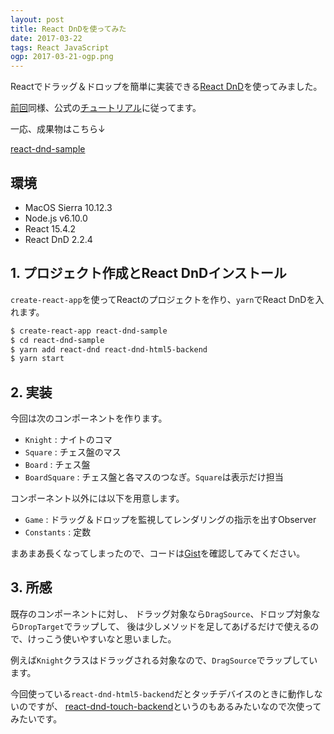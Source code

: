 ```yaml
---
layout: post
title: React DnDを使ってみた
date: 2017-03-22
tags: React JavaScript
ogp: 2017-03-21-ogp.png
---
```


Reactでドラッグ＆ドロップを簡単に実装できる[React DnD](http://react-dnd.github.io/react-dnd/)を使ってみました。

[前回](/2017/03/21/react-tic-tac-toe.html)同様、公式の[チュートリアル](http://react-dnd.github.io/react-dnd/docs-tutorial.html)に従ってます。

一応、成果物はこちら↓

[react-dnd-sample](/playground/react-dnd-sample/)

## **環境**

- MacOS Sierra 10.12.3
- Node.js v6.10.0
- React 15.4.2
- React DnD 2.2.4

## **1. プロジェクト作成とReact DnDインストール**

`create-react-app`を使ってReactのプロジェクトを作り、`yarn`でReact DnDを入れます。

```sh
$ create-react-app react-dnd-sample
$ cd react-dnd-sample
$ yarn add react-dnd react-dnd-html5-backend
$ yarn start
```

## **2. 実装**

今回は次のコンポーネントを作ります。

- `Knight` : ナイトのコマ
- `Square` : チェス盤のマス
- `Board` : チェス盤
- `BoardSquare` : チェス盤と各マスのつなぎ。`Square`は表示だけ担当

コンポーネント以外には以下を用意します。

- `Game` : ドラッグ＆ドロップを監視してレンダリングの指示を出すObserver
- `Constants` : 定数

まあまあ長くなってしまったので、コードは[Gist](ff)を確認してみてください。

## **3. 所感**

既存のコンポーネントに対し、
ドラッグ対象なら`DragSource`、ドロップ対象なら`DropTarget`でラップして、
後は少しメソッドを足してあげるだけで使えるので、けっこう使いやすいなと思いました。

例えば`Knight`クラスはドラッグされる対象なので、`DragSource`でラップしています。

<code class="gist-code" data-gist-id="70aa7204b3b3fb4e82b749fa55115a1b" data-gist-file="Knight.js" data-gist-enable-cache="true"></code>

今回使っている`react-dnd-html5-backend`だとタッチデバイスのときに動作しないのですが、
[react-dnd-touch-backend](https://github.com/yahoo/react-dnd-touch-backend)というのもあるみたいなので次使ってみたいです。
